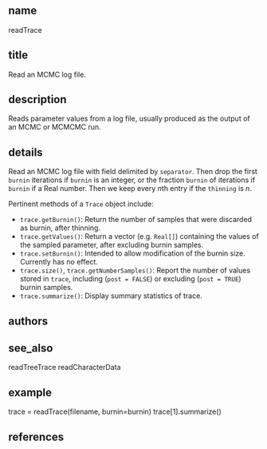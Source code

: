## name
readTrace
## title
Read an MCMC log file.
## description
Reads parameter values from a log file,  usually produced as the output of an MCMC or MCMCMC run.
## details

Read an MCMC log file with field delimited by `separator`.
Then drop the first `burnin` iterations if `burnin` is an integer,
or the fraction `burnin` of iterations if `burnin` if a Real number.
Then we keep every $n$th entry if the `thinning` is $n$.

Pertinent methods of a `Trace` object include:

- `trace.getBurnin()`: Return the number of samples that were discarded as burnin, after thinning.
- `trace.getValues()`: Return a vector (e.g. `Real[]`) containing the values of the sampled parameter,
  after excluding burnin samples.
- `trace.setBurnin()`: Intended to allow modification of the burnin size. Currently has no effect.
- `trace.size()`, `trace.getNumberSamples()`: Report the number of values stored in `trace`,
  including (`post = FALSE`) or excluding (`post = TRUE`) burnin samples.
- `trace.summarize()`: Display summary statistics of trace.

## authors
## see_also
readTreeTrace
readCharacterData
## example
trace = readTrace(filename, burnin=burnin)
trace[1].summarize()
## references
